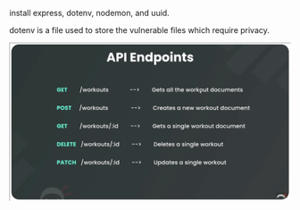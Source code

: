 install express, dotenv, nodemon, and uuid.

dotenv is a file used to store the vulnerable files which require privacy.

![](remember_it.png)
